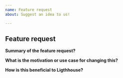 ```yaml
---
name: Feature request
about: Suggest an idea to us!

---
```


<!-- Before creating an feature request please make sure you are using the latest version. -->

## Feature request


**Summary of the feature request?**
<!-- Describe to us the need for this change -->
<!-- Are you willing to work on this yourself? -->


**What is the motivation or use case for changing this?**


**How is this beneficial to Ligthhouse?**

